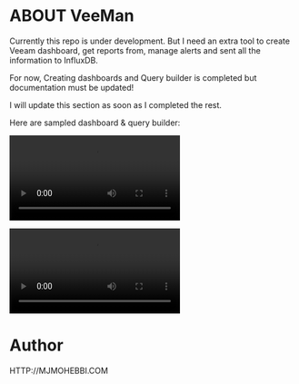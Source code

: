 # ABOUT VeeMan
Currently this repo is under development. But I need an extra tool to create Veeam dashboard, get reports from, manage alerts and sent all the information to InfluxDB.

For now, Creating dashboards and Query builder is completed but documentation must be updated!

I will update this section as soon as I completed the rest.

Here are sampled dashboard & query builder:

![Dashboard Builder](https://raw.githubusercontent.com/javadmohebbi/VeeMan/master/uploads/dashboard-builder.mp4)

![Query Builder](https://raw.githubusercontent.com/javadmohebbi/VeeMan/master/uploads/query-builder.mp4)



# Author
HTTP://MJMOHEBBI.COM

